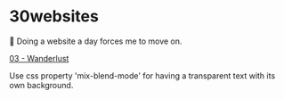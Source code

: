 # 30websites
🚀 Doing a website a day forces me to move on.

[03 - Wanderlust](https://chinyi3005.github.io/30websites/03-wanderlust-font/)

Use css property 'mix-blend-mode' for having a transparent text with its own background.
